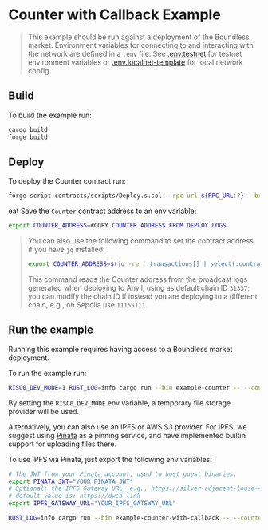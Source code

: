 # Counter with Callback Example

> This example should be run against a deployment of the Boundless market.
> Environment variables for connecting to and interacting with the network are defined in a `.env` file. See [.env.testnet](../../.env.testnet) for testnet environment variables or [.env.localnet-template](../../.env.localnet-template) for local network config.

## Build

To build the example run:

```bash
cargo build
forge build
```

## Deploy

To deploy the Counter contract run:

```bash
forge script contracts/scripts/Deploy.s.sol --rpc-url ${RPC_URL:?} --broadcast -vv
```

eat
Save the `Counter` contract address to an env variable:

```bash
export COUNTER_ADDRESS=#COPY COUNTER ADDRESS FROM DEPLOY LOGS
```

> You can also use the following command to set the contract address if you have `jq` installed:
>
> ```bash
> export COUNTER_ADDRESS=$(jq -re '.transactions[] | select(.contractName == "Counter") | .contractAddress' ./broadcast/Deploy.s.sol/31337/run-latest.json)
> ```
>
> This command reads the Counter address from the broadcast logs generated when deploying to Anvil, using as default chain ID `31337`;
> you can modify the chain ID if instead you are deploying to a different chain, e.g., on Sepolia use `11155111`.

## Run the example

Running this example requires having access to a Boundless market deployment.

To run the example run:

```bash
RISC0_DEV_MODE=1 RUST_LOG=info cargo run --bin example-counter -- --counter-address ${COUNTER_ADDRESS:?}
```

By setting the `RISC0_DEV_MODE` env variable, a temporary file storage provider will be used.

Alternatively, you can also use an IPFS or AWS S3 provider. For IPFS, we suggest using [Pinata](https://www.pinata.cloud) as a pinning service, and have implemented builtin support for uploading files there.

To use IPFS via Pinata, just export the following env variables:

```bash
# The JWT from your Pinata account, used to host guest binaries.
export PINATA_JWT="YOUR_PINATA_JWT"
# Optional: the IPFS Gateway URL, e.g., https://silver-adjacent-louse-491.mypinata.cloud
# default value is: https://dweb.link
export IPFS_GATEWAY_URL="YOUR_IPFS_GATEWAY_URL"
```

```bash
RUST_LOG=info cargo run --bin example-counter-with-callback -- --counter-address ${COUNTER_ADDRESS:?}
```
